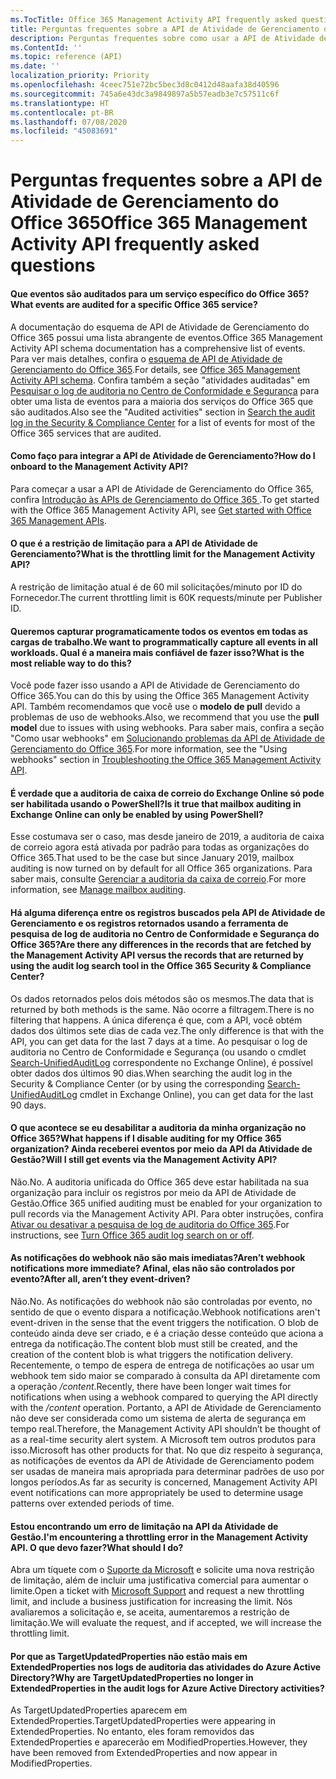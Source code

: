 ```yaml
---
ms.TocTitle: Office 365 Management Activity API frequently asked questions
title: Perguntas frequentes sobre a API de Atividade de Gerenciamento do Office 365
description: Perguntas frequentes sobre como usar a API de Atividade de Gerenciamento do Office 365
ms.ContentId: ''
ms.topic: reference (API)
ms.date: ''
localization_priority: Priority
ms.openlocfilehash: 4ceec751e72bc5bec3d8c0412d48aafa38d40596
ms.sourcegitcommit: 745a6e43dc3a9849897a5b57eadb3e7c57511c6f
ms.translationtype: HT
ms.contentlocale: pt-BR
ms.lasthandoff: 07/08/2020
ms.locfileid: "45083691"
---
```

# <a name="office-365-management-activity-api-frequently-asked-questions"></a><span data-ttu-id="c3952-103">Perguntas frequentes sobre a API de Atividade de Gerenciamento do Office 365</span><span class="sxs-lookup"><span data-stu-id="c3952-103">Office 365 Management Activity API frequently asked questions</span></span>

#### <a name="what-events-are-audited-for-a-specific-office-365-service"></a><span data-ttu-id="c3952-104">Que eventos são auditados para um serviço específico do Office 365?</span><span class="sxs-lookup"><span data-stu-id="c3952-104">What events are audited for a specific Office 365 service?</span></span>

<span data-ttu-id="c3952-105">A documentação do esquema de API de Atividade de Gerenciamento do Office 365 possui uma lista abrangente de eventos.</span><span class="sxs-lookup"><span data-stu-id="c3952-105">Office 365 Management Activity API schema documentation has a comprehensive list of events.</span></span> <span data-ttu-id="c3952-106">Para ver mais detalhes, confira o [esquema de API de Atividade de Gerenciamento do Office 365](office-365-management-activity-api-schema.md).</span><span class="sxs-lookup"><span data-stu-id="c3952-106">For details, see [Office 365 Management Activity API schema](office-365-management-activity-api-schema.md).</span></span> <span data-ttu-id="c3952-107">Confira também a seção "atividades auditadas" em [Pesquisar o log de auditoria no Centro de Conformidade e Segurança](https://docs.microsoft.com/office365/securitycompliance/search-the-audit-log-in-security-and-compliance#audited-activities) para obter uma lista de eventos para a maioria dos serviços do Office 365 que são auditados.</span><span class="sxs-lookup"><span data-stu-id="c3952-107">Also see the "Audited activities" section in [Search the audit log in the Security & Compliance Center](https://docs.microsoft.com/office365/securitycompliance/search-the-audit-log-in-security-and-compliance#audited-activities) for a list of events for most of the Office 365 services that are audited.</span></span>

#### <a name="how-do-i-onboard-to-the-management-activity-api"></a><span data-ttu-id="c3952-108">Como faço para integrar a API de Atividade de Gerenciamento?</span><span class="sxs-lookup"><span data-stu-id="c3952-108">How do I onboard to the Management Activity API?</span></span>

<span data-ttu-id="c3952-109">Para começar a usar a API de Atividade de Gerenciamento do Office 365, confira [ Introdução às APIs de Gerenciamento do Office 365 ](get-started-with-office-365-management-apis.md).</span><span class="sxs-lookup"><span data-stu-id="c3952-109">To get started with the Office 365 Management Activity API, see [Get started with Office 365 Management APIs](get-started-with-office-365-management-apis.md).</span></span>
 
#### <a name="what-is-the-throttling-limit-for-the--management-activity-api"></a><span data-ttu-id="c3952-110">O que é a restrição de limitação para a API de Atividade de Gerenciamento?</span><span class="sxs-lookup"><span data-stu-id="c3952-110">What is the throttling limit for the  Management Activity API?</span></span>

<span data-ttu-id="c3952-111">A restrição de limitação atual é de 60 mil solicitações/minuto por ID do Fornecedor.</span><span class="sxs-lookup"><span data-stu-id="c3952-111">The current throttling limit is 60K requests/minute per Publisher ID.</span></span> 

#### <a name="we-want-to-programmatically-capture-all-events-in-all-workloads-what-is-the-most-reliable-way-to-do-this"></a><span data-ttu-id="c3952-112">Queremos capturar programaticamente todos os eventos em todas as cargas de trabalho.</span><span class="sxs-lookup"><span data-stu-id="c3952-112">We want to programmatically capture all events in all workloads.</span></span> <span data-ttu-id="c3952-113">Qual é a maneira mais confiável de fazer isso?</span><span class="sxs-lookup"><span data-stu-id="c3952-113">What is the most reliable way to do this?</span></span>

<span data-ttu-id="c3952-114">Você pode fazer isso usando a API de Atividade de Gerenciamento do Office 365.</span><span class="sxs-lookup"><span data-stu-id="c3952-114">You can do this by using the Office 365 Management Activity API.</span></span> <span data-ttu-id="c3952-115">Também recomendamos que você use o **modelo de pull** devido a problemas de uso de webhooks.</span><span class="sxs-lookup"><span data-stu-id="c3952-115">Also, we recommend that you use the **pull model** due to issues with using webhooks.</span></span> <span data-ttu-id="c3952-116">Para saber mais, confira a seção "Como usar webhooks" em [ Solucionando problemas da API de Atividade de Gerenciamento do Office 365](troubleshooting-the-office-365-management-activity-api.md#using-webhooks).</span><span class="sxs-lookup"><span data-stu-id="c3952-116">For more information, see the "Using webhooks" section in [Troubleshooting the Office 365 Management Activity API](troubleshooting-the-office-365-management-activity-api.md#using-webhooks).</span></span>

#### <a name="is-it-true-that-mailbox-auditing-in-exchange-online-can-only-be-enabled-by-using-powershell"></a><span data-ttu-id="c3952-117">É verdade que a auditoria de caixa de correio do Exchange Online só pode ser habilitada usando o PowerShell?</span><span class="sxs-lookup"><span data-stu-id="c3952-117">Is it true that mailbox auditing in Exchange Online can only be enabled by using PowerShell?</span></span>

<span data-ttu-id="c3952-118">Esse costumava ser o caso, mas desde janeiro de 2019, a auditoria de caixa de correio agora está ativada por padrão para todas as organizações do Office 365.</span><span class="sxs-lookup"><span data-stu-id="c3952-118">That used to be the case but since January 2019, mailbox auditing is now turned on by default for all Office 365 organizations.</span></span> <span data-ttu-id="c3952-119">Para saber mais, consulte [Gerenciar a auditoria da caixa de correio](https://docs.microsoft.com/office365/securitycompliance/enable-mailbox-auditing).</span><span class="sxs-lookup"><span data-stu-id="c3952-119">For more information, see [Manage mailbox auditing](https://docs.microsoft.com/office365/securitycompliance/enable-mailbox-auditing).</span></span>

#### <a name="are-there-any-differences-in-the-records-that-are-fetched-by-the-management-activity-api-versus-the-records-that-are-returned-by-using-the-audit-log-search-tool-in-the-office-365-security--compliance-center"></a><span data-ttu-id="c3952-120">Há alguma diferença entre os registros buscados pela API de Atividade de Gerenciamento e os registros retornados usando a ferramenta de pesquisa de log de auditoria no Centro de Conformidade e Segurança do Office 365?</span><span class="sxs-lookup"><span data-stu-id="c3952-120">Are there any differences in the records that are fetched by the Management Activity API versus the records that are returned by using the audit log search tool in the Office 365 Security & Compliance Center?</span></span>

<span data-ttu-id="c3952-121">Os dados retornados pelos dois métodos são os mesmos.</span><span class="sxs-lookup"><span data-stu-id="c3952-121">The data that is returned by both methods is the same.</span></span> <span data-ttu-id="c3952-122">Não ocorre a filtragem.</span><span class="sxs-lookup"><span data-stu-id="c3952-122">There is no filtering that happens.</span></span> <span data-ttu-id="c3952-123">A única diferença é que, com a API, você obtém dados dos últimos sete dias de cada vez.</span><span class="sxs-lookup"><span data-stu-id="c3952-123">The only difference is that with the API, you can get data for the last 7 days at a time.</span></span> <span data-ttu-id="c3952-124">Ao pesquisar o log de auditoria no Centro de Conformidade e Segurança (ou usando o cmdlet [Search-UnifiedAuditLog](https://docs.microsoft.com/powershell/module/exchange/policy-and-compliance-audit/search-unifiedauditlog) correspondente no Exchange Online), é possível obter dados dos últimos 90 dias.</span><span class="sxs-lookup"><span data-stu-id="c3952-124">When searching the audit log in the Security & Compliance Center (or by using the corresponding [Search-UnifiedAuditLog](https://docs.microsoft.com/powershell/module/exchange/policy-and-compliance-audit/search-unifiedauditlog) cmdlet in Exchange Online), you can get data for the last 90 days.</span></span> 

#### <a name="what-happens-if-i-disable-auditing-for-my-office-365-organization-will-i-still-get-events-via-the-management-activity-api"></a><span data-ttu-id="c3952-125">O que acontece se eu desabilitar a auditoria da minha organização no Office 365?</span><span class="sxs-lookup"><span data-stu-id="c3952-125">What happens if I disable auditing for my Office 365 organization?</span></span> <span data-ttu-id="c3952-126">Ainda receberei eventos por meio da API da Atividade de Gestão?</span><span class="sxs-lookup"><span data-stu-id="c3952-126">Will I still get events via the Management Activity API?</span></span>

<span data-ttu-id="c3952-127">Não.</span><span class="sxs-lookup"><span data-stu-id="c3952-127">No.</span></span> <span data-ttu-id="c3952-128">A auditoria unificada do Office 365 deve estar habilitada na sua organização para incluir os registros por meio da API de Atividade de Gestão.</span><span class="sxs-lookup"><span data-stu-id="c3952-128">Office 365 unified auditing must be enabled for your organization to pull records via the Management Activity API.</span></span> <span data-ttu-id="c3952-129">Para obter instruções, confira [Ativar ou desativar a pesquisa de log de auditoria do Office 365](https://docs.microsoft.com/office365/securitycompliance/turn-audit-log-search-on-or-off).</span><span class="sxs-lookup"><span data-stu-id="c3952-129">For instructions, see [Turn Office 365 audit log search on or off](https://docs.microsoft.com/office365/securitycompliance/turn-audit-log-search-on-or-off).</span></span>

#### <a name="arent-webhook-notifications-more-immediate-after-all-arent-they-event-driven"></a><span data-ttu-id="c3952-130">As notificações do webhook não são mais imediatas?</span><span class="sxs-lookup"><span data-stu-id="c3952-130">Aren’t webhook notifications more immediate?</span></span> <span data-ttu-id="c3952-131">Afinal, elas não são controlados por evento?</span><span class="sxs-lookup"><span data-stu-id="c3952-131">After all, aren’t they event-driven?</span></span>

<span data-ttu-id="c3952-132">Não.</span><span class="sxs-lookup"><span data-stu-id="c3952-132">No.</span></span> <span data-ttu-id="c3952-133">As notificações do webhook não são controladas por evento, no sentido de que o evento dispara a notificação.</span><span class="sxs-lookup"><span data-stu-id="c3952-133">Webhook notifications aren't event-driven in the sense that the event triggers the notification.</span></span> <span data-ttu-id="c3952-134">O blob de conteúdo ainda deve ser criado, e é a criação desse conteúdo que aciona a entrega da notificação.</span><span class="sxs-lookup"><span data-stu-id="c3952-134">The content blob must still be created, and the creation of the content blob is what triggers the notification delivery.</span></span> <span data-ttu-id="c3952-135">Recentemente, o tempo de espera de entrega de notificações ao usar um webhook tem sido maior se comparado à consulta da API diretamente com a operação */content*.</span><span class="sxs-lookup"><span data-stu-id="c3952-135">Recently, there have been longer wait times for notifications when using a webhook compared to querying the API directly with the */content* operation.</span></span> <span data-ttu-id="c3952-136">Portanto, a API de Atividade de Gerenciamento não deve ser considerada como um sistema de alerta de segurança em tempo real.</span><span class="sxs-lookup"><span data-stu-id="c3952-136">Therefore, the Management Activity API shouldn’t be thought of as a real-time security alert system.</span></span> <span data-ttu-id="c3952-137">A Microsoft tem outros produtos para isso.</span><span class="sxs-lookup"><span data-stu-id="c3952-137">Microsoft has other products for that.</span></span> <span data-ttu-id="c3952-138">No que diz respeito à segurança, as notificações de eventos da API de Atividade de Gerenciamento podem ser usadas de maneira mais apropriada para determinar padrões de uso por longos períodos.</span><span class="sxs-lookup"><span data-stu-id="c3952-138">As far as security is concerned, Management Activity API event notifications can more appropriately be used to determine usage patterns over extended periods of time.</span></span>

#### <a name="im-encountering-a-throttling-error-in-the-management-activity-api-what-should-i-do"></a><span data-ttu-id="c3952-139">Estou encontrando um erro de limitação na API da Atividade de Gestão.</span><span class="sxs-lookup"><span data-stu-id="c3952-139">I'm encountering a throttling error in the Management Activity API.</span></span> <span data-ttu-id="c3952-140">O que devo fazer?</span><span class="sxs-lookup"><span data-stu-id="c3952-140">What should I do?</span></span>

<span data-ttu-id="c3952-141">Abra um tíquete com o [Suporte da Microsoft](https://support.office.com/article/contact-support-for-business-products-admin-help-32a17ca7-6fa0-4870-8a8d-e25ba4ccfd4b#ID0EAADAAA=online) e solicite uma nova restrição de limitação, além de incluir uma justificativa comercial para aumentar o limite.</span><span class="sxs-lookup"><span data-stu-id="c3952-141">Open a ticket with [Microsoft Support](https://support.office.com/article/contact-support-for-business-products-admin-help-32a17ca7-6fa0-4870-8a8d-e25ba4ccfd4b#ID0EAADAAA=online) and request a new throttling limit, and include a business justification for increasing the limit.</span></span> <span data-ttu-id="c3952-142">Nós avaliaremos a solicitação e, se aceita, aumentaremos a restrição de limitação.</span><span class="sxs-lookup"><span data-stu-id="c3952-142">We will evaluate the request, and if accepted, we will increase the throttling limit.</span></span>

#### <a name="why-are-targetupdatedproperties-no-longer-in-extendedproperties-in-the-audit-logs-for-azure-active-directory-activities"></a><span data-ttu-id="c3952-143">Por que as TargetUpdatedProperties não estão mais em ExtendedProperties nos logs de auditoria das atividades do Azure Active Directory?</span><span class="sxs-lookup"><span data-stu-id="c3952-143">Why are TargetUpdatedProperties no longer in ExtendedProperties in the audit logs for Azure Active Directory activities?</span></span>

<span data-ttu-id="c3952-144">As TargetUpdatedProperties aparecem em ExtendedProperties.</span><span class="sxs-lookup"><span data-stu-id="c3952-144">TargetUpdatedProperties were appearing in ExtendedProperties.</span></span> <span data-ttu-id="c3952-145">No entanto, eles foram removidos das ExtendedProperties e aparecerão em ModifiedProperties.</span><span class="sxs-lookup"><span data-stu-id="c3952-145">However, they have been removed from ExtendedProperties and now appear in ModifiedProperties.</span></span>
